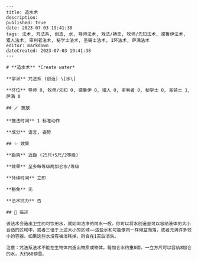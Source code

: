 
    ---
    title: 造水术
    description: 
    published: true
    date: 2023-07-03 19:41:38
    tags: 法术, 咒法系, 创造, 水, 导师法术, 戏法/祷念, 牧师/先知法术, 德鲁伊法术, 猎人法术, 审判者法术, 秘学士法术, 圣骑士法术, 1环法术, 萨满法术
    editor: markdown
    dateCreated: 2023-07-03 19:41:38
    ---

    # **造水术** *Create water*

    **学派** 咒法系 (创造) \[水\] 

    **环位** 导师 0, 牧师/先知 0, 德鲁伊 0, 猎人 0, 审判者 0, 秘学士 0, 圣骑士 1, 萨满 0

    ## 🪄 施放

    **施法时间** 1 标准动作

    **成分** 语言, 姿势

    ## ✨ 效果  

    **距离** 近距 (25尺+5尺/2等级) 

    **效果** 至多每等级两加仑水/等级 

    **持续时间** 立即 

    **豁免** 无

    **法术抗力** 否

    ## 📖 描述

    该法术会造出卫生的可饮用水，就如同洁净的雨水一般。你可以将水创造至可以容纳液体的大小合适的区域中，或者三倍于上述大小的区域——这些水和可能像雨一样倾盆而落，或者充满许多较小的容器。如果这些水没有被消耗掉，则会在1天后消失。

    注意：咒法系法术不能在生物体内造出物质或物体。每加仑水约重8磅。一立方尺可以容纳8加仑的水，大约60磅重。
    